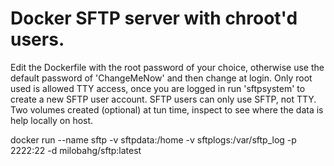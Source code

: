 # Docker SFTP server with chroot'd users.

Edit the Dockerfile with the root password of your choice, otherwise use the default password of 'ChangeMeNow' and then change at login. Only root used is allowed TTY access, once you are logged in run 'sftpsystem' to create a new SFTP user account. SFTP users can only use SFTP, not TTY. Two volumes created (optional) at tun time, inspect to see where the data is help locally on host.

docker run --name sftp -v sftpdata:/home -v sftplogs:/var/sftp_log -p 2222:22 -d milobahg/sftp:latest
